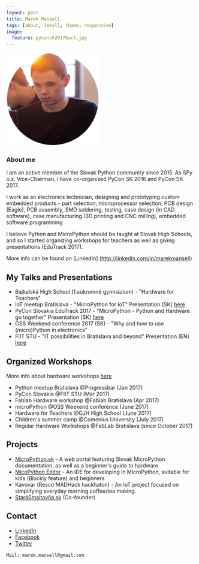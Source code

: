 ```yaml
---
layout: post
title: Marek Mansell
tags: [about, Jekyll, theme, responsive]
image:
  feature: pyconsk2017back.jpg
---
```


![Profile Image](/images/profile_small.png)

### About me

I am an active member of the Slovak Python community since 2015. As SPy o.z. Vice-Chairman, I have co-organized PyCon SK 2016 and PyCon SK 2017.

I work as an electronics technician, designing and prototyping custom embedded products - part selection, microprocessor selection, PCB design (Eagle), PCB assembly, SMD soldering, testing, case design (in CAD software), case manufacturing (3D printing and CNC milling), embedded software programming

I believe Python and MicroPython should be taught at Slovak High Schools, and so I started organizing workshops for teachers as well as giving presentations (EduTrack 2017).

More info can be found on [LinkedIn] (http://linkedin.com/in/marekmansell)


## My Talks and Presentations

*   Bajkalská High School (1.súkromné gymnázium) - "Hardware for Teachers"
*   IoT meetup Bratislava - "MicroPython for IoT"
    Presentation (SK) [here](http://marekmansell.sk/presentations/slides-micropython-iot.html)
*   PyCon Slovakia EduTrack 2017 - "MicroPython - Python and Hardware go together"
    Presentation (SK) [here](http://marekmansell.sk/presentations/slides-micropython-python-a-hardver-patria-k-sebe.html)
*   OSS Weekend conference 2017 (SK) - "Why and how to use (micro)Python in electronics"
*   FIIT STU - "IT possibilities in Bratislava and beyond"
    Presentation (EN) [here](http://marekmansell.sk/presentations/slides-it-possibilities-in-ba-and-beyond.html)



## Organized Workshops

More info about hardware workshops [here](http://marekmansell.sk/workshop)

*   Python meetup Bratislava  @Progressbar (Jan 2017)
*   PyCon Slovakia  @FIIT STU (Mar 2017)
*   Fablab Hardware workshop @Fablab Bratislava (Apr 2017)
*   microPython @OSS Weekend conference (June 2017)
*   Hardware for Teachers @GJH High School (June 2017)
*   Children's summer camp @Comenius University (July 2017)
*   Regular Hardware Workshops @FabLab Bratislava (since October 2017)



## Projects

*   [MicroPython.sk](http://micropython.sk/) - A web portal featuring Slovak MicroPython documentation, as well as a beginner's guide to hardware
*   [MicoPython Editor](http://micropython.sk/editor) - An IDE for developing in MicroPython, suitable for kids (Blockly feature) and beginners
*   Kávovar (Resco MADHack hackhaton) - An IoT project focused on simplifying everyday morning coffee/tea making.
*   [StaráSmaltovňa.sk](http://starasmaltovna.sk/) (Co-founder)



## Contact

* [LinkedIn](https://www.linkedin.com/in/marekmansell)
* [Facebook](http://facebook.com/marekmansell)
* [Twitter](http://twitter.com/marekmansell)


```
Mail: marek.mansell@gmail.com
```
